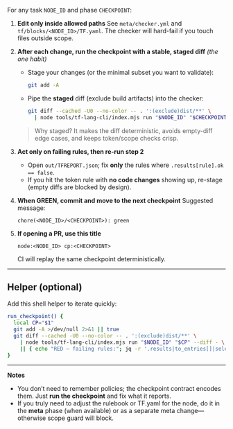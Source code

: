 For any task `NODE_ID` and phase `CHECKPOINT`:

1. **Edit only inside allowed paths**
   See `meta/checker.yml` and `tf/blocks/<NODE_ID>/TF.yaml`. The checker will hard-fail if you touch files outside scope.&#x20;

2. **After each change, run the checkpoint with a stable, staged diff** *(the one habit)*

   * Stage your changes (or the minimal subset you want to validate):

     ```bash
     git add -A
     ```
   * Pipe the **staged** diff (exclude build artifacts) into the checker:

     ```bash
     git diff --cached -U0 --no-color -- . ':(exclude)dist/**' \
       | node tools/tf-lang-cli/index.mjs run "$NODE_ID" "$CHECKPOINT" --diff -
     ```

   > Why staged? It makes the diff deterministic, avoids empty-diff edge cases, and keeps token/scope checks crisp.

3. **Act only on failing rules, then re-run step 2**

   * Open `out/TFREPORT.json`; fix **only** the rules where `.results[rule].ok == false`.
   * If you hit the token rule with **no code changes** showing up, re-stage (empty diffs are blocked by design).

4. **When GREEN, commit and move to the next checkpoint**
   Suggested message:

   ```
   chore(<NODE_ID>/<CHECKPOINT>): green
   ```



5. **If opening a PR, use this title**

   ```
   node:<NODE_ID> cp:<CHECKPOINT>
   ```

   CI will replay the same checkpoint deterministically.&#x20;

---

## Helper (optional)

Add this shell helper to iterate quickly:

```bash
run_checkpoint() {
  local CP="$1"
  git add -A >/dev/null 2>&1 || true
  git diff --cached -U0 --no-color -- . ':(exclude)dist/**' \
    | node tools/tf-lang-cli/index.mjs run "$NODE_ID" "$CP" --diff - \
    || { echo "RED — failing rules:"; jq -r '.results|to_entries[]|select(.value.ok==false)|.key' out/TFREPORT.json; cat out/TFREPORT.json; return 3; }
}
```

---

**Notes**

* You don’t need to remember policies; the checkpoint contract encodes them. Just **run the checkpoint** and fix what it reports.
* If you truly need to adjust the rulebook or TF.yaml for the node, do it in the **meta** phase (when available) or as a separate meta change—otherwise scope guard will block.
